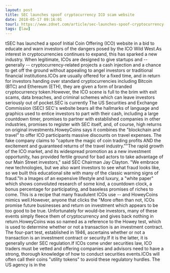 ```yaml
---
layout: post
title: SEC launches spoof cryptocurrency ICO scam website
date: 2018-05-17 09:16:01
tourl: https://www.zdnet.com/article/sec-launches-spoof-cryptocurrency-ico-scam-website/
tags: [law]
---
```

tSEC has launched a spoof Initial Coin Offering (ICO) website in a bid to educate and warn investors of the dangers posed by the ICO Wild West.As interest in cryptocurrencies continues to expand, this has sparked a new industry. When legitimate, ICOs are designed to give startups and -- generally -- cryptocurrency-related projects a cash injection and a chance to get off the ground without appealing to angel investors or traditional financial institutions.ICOs are usually offered for a fixed time, and in return for investors handing over standard cryptocurrencies including Bitcoin (BTC) and Ethereum (ETH), they are given a form of branded cryptocurrency token.However, the ICO scene is full to the brim with exit scams, data breaches, and criminal schemes which can leave investors seriously out of pocket.SEC is currently The US Securities and Exchange Commission (SEC) SEC's website bears all the hallmarks of language and graphics used to entice investors to part with their cash, including a large countdown timer, promises to partner with established companies in other industries, promises to register with SEC itself, and, of course, high returns on original investments.HoweyCoins says it combines the "blockchain and travel" to offer ICO participants massive discounts on travel expenses. The fake company claims to "capture the magic of coin trading profits AND the excitement and guaranteed returns of the travel industry.""The rapid growth of the ICO market, and its widespread promotion as a new investment opportunity, has provided fertile ground for bad actors to take advantage of our Main Street investors," said SEC Chairman Jay Clayton. "We embrace new technologies, but we also want investors to see what fraud looks like, so we built this educational site with many of the classic warning signs of fraud."In a Images of an expensive lifestyle and luxury, a "white paper" which shows convoluted research of some kind, a countdown clock, a bonus percentage for participating, and baseless promises of riches to come. This is a recipe that many fraudulent ICOs use -- and HoweyCoins mimics well.However, anyone that clicks the "More often than not, ICOs promise future businesses and return on investment which appears to be too good to be true. Unfortunately for would-be investors, many of these events simply fleece them of cryptocurrency and gives back nothing in return.HoweyCoins was so named as a reference to the Howey test, which is used to determine whether or not a transaction is an investment contract. The four-part test, established in 1946, ascertains whether or not a transaction is an investment contract or security.If it is the latter, it is generally under SEC regulation.If ICOs come under securities law, ICO traders must be vetted and offering companies and advisors need to have a strong, thorough knowledge of how to conduct securities events.ICOs will often call their coins "utility tokens" to avoid these regulatory hurdles. The US agency is in the 